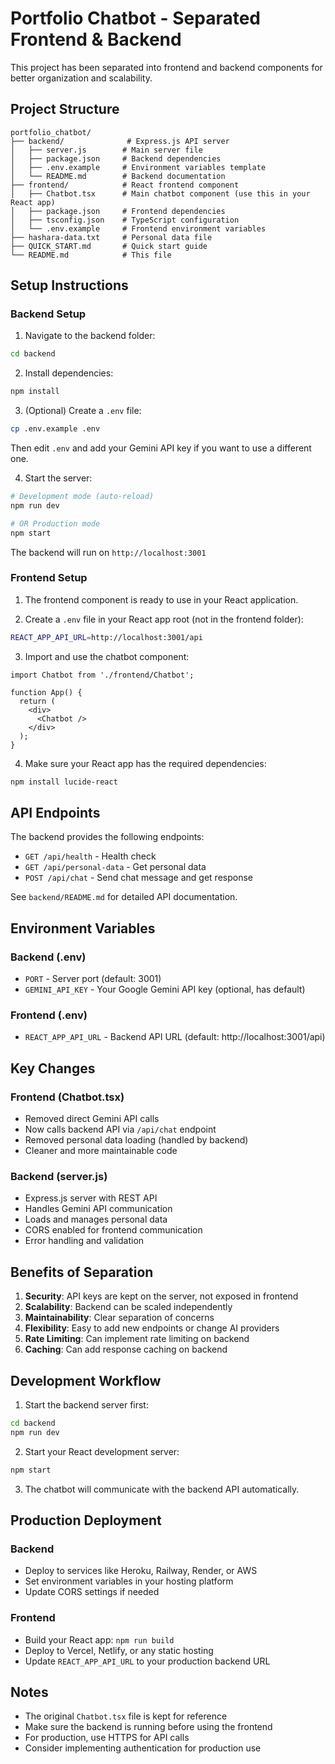 # Portfolio Chatbot - Separated Frontend & Backend

This project has been separated into frontend and backend components for better organization and scalability.

## Project Structure

```
portfolio_chatbot/
├── backend/              # Express.js API server
│   ├── server.js        # Main server file
│   ├── package.json     # Backend dependencies
│   ├── .env.example     # Environment variables template
│   └── README.md        # Backend documentation
├── frontend/            # React frontend component
│   ├── Chatbot.tsx      # Main chatbot component (use this in your React app)
│   ├── package.json     # Frontend dependencies
│   ├── tsconfig.json    # TypeScript configuration
│   └── .env.example     # Frontend environment variables
├── hashara-data.txt     # Personal data file
├── QUICK_START.md       # Quick start guide
└── README.md            # This file
```

## Setup Instructions

### Backend Setup

1. Navigate to the backend folder:
```bash
cd backend
```

2. Install dependencies:
```bash
npm install
```

3. (Optional) Create a `.env` file:
```bash
cp .env.example .env
```
Then edit `.env` and add your Gemini API key if you want to use a different one.

4. Start the server:
```bash
# Development mode (auto-reload)
npm run dev

# OR Production mode
npm start
```

The backend will run on `http://localhost:3001`

### Frontend Setup

1. The frontend component is ready to use in your React application.

2. Create a `.env` file in your React app root (not in the frontend folder):
```bash
REACT_APP_API_URL=http://localhost:3001/api
```

3. Import and use the chatbot component:
```tsx
import Chatbot from './frontend/Chatbot';

function App() {
  return (
    <div>
      <Chatbot />
    </div>
  );
}
```

4. Make sure your React app has the required dependencies:
```bash
npm install lucide-react
```

## API Endpoints

The backend provides the following endpoints:

- `GET /api/health` - Health check
- `GET /api/personal-data` - Get personal data
- `POST /api/chat` - Send chat message and get response

See `backend/README.md` for detailed API documentation.

## Environment Variables

### Backend (.env)
- `PORT` - Server port (default: 3001)
- `GEMINI_API_KEY` - Your Google Gemini API key (optional, has default)

### Frontend (.env)
- `REACT_APP_API_URL` - Backend API URL (default: http://localhost:3001/api)

## Key Changes

### Frontend (Chatbot.tsx)
- Removed direct Gemini API calls
- Now calls backend API via `/api/chat` endpoint
- Removed personal data loading (handled by backend)
- Cleaner and more maintainable code

### Backend (server.js)
- Express.js server with REST API
- Handles Gemini API communication
- Loads and manages personal data
- CORS enabled for frontend communication
- Error handling and validation

## Benefits of Separation

1. **Security**: API keys are kept on the server, not exposed in frontend
2. **Scalability**: Backend can be scaled independently
3. **Maintainability**: Clear separation of concerns
4. **Flexibility**: Easy to add new endpoints or change AI providers
5. **Rate Limiting**: Can implement rate limiting on backend
6. **Caching**: Can add response caching on backend

## Development Workflow

1. Start the backend server first:
```bash
cd backend
npm run dev
```

2. Start your React development server:
```bash
npm start
```

3. The chatbot will communicate with the backend API automatically.

## Production Deployment

### Backend
- Deploy to services like Heroku, Railway, Render, or AWS
- Set environment variables in your hosting platform
- Update CORS settings if needed

### Frontend
- Build your React app: `npm run build`
- Deploy to Vercel, Netlify, or any static hosting
- Update `REACT_APP_API_URL` to your production backend URL

## Notes

- The original `Chatbot.tsx` file is kept for reference
- Make sure the backend is running before using the frontend
- For production, use HTTPS for API calls
- Consider implementing authentication for production use
